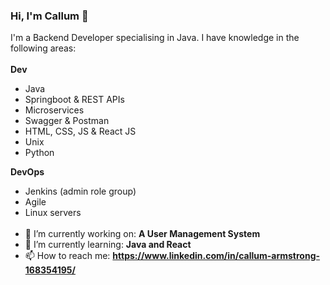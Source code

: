 ### Hi, I'm Callum 👋

I'm a Backend Developer specialising in Java. I have knowledge in the following areas:<br><br/>
**Dev**
- Java
- Springboot & REST APIs
- Microservices
- Swagger & Postman
- HTML, CSS, JS & React JS
- Unix
- Python


**DevOps**
- Jenkins (admin role group)
- Agile
- Linux servers <br><br/>
- 🔭 I’m currently working on: **A User Management System**  
- 🌱 I’m currently learning: **Java and React**  
- 📫 How to reach me: **https://www.linkedin.com/in/callum-armstrong-168354195/**
